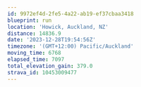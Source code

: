 ```yaml
---
id: 9972ef4d-2fe5-4a22-ab19-ef37cbaa3418
blueprint: run
location: 'Howick, Auckland, NZ'
distance: 14836.9
date: '2023-12-28T19:54:56Z'
timezone: '(GMT+12:00) Pacific/Auckland'
moving_time: 6768
elapsed_time: 7097
total_elevation_gain: 379.0
strava_id: 10453009477
---
```

